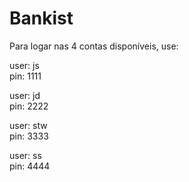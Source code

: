 # Bankist

Para logar nas 4 contas disponíveis, use:

  user: js <br>
  pin: 1111

  user: jd <br>
  pin: 2222

  user: stw <br>
  pin: 3333
  
  user: ss <br>
  pin: 4444
